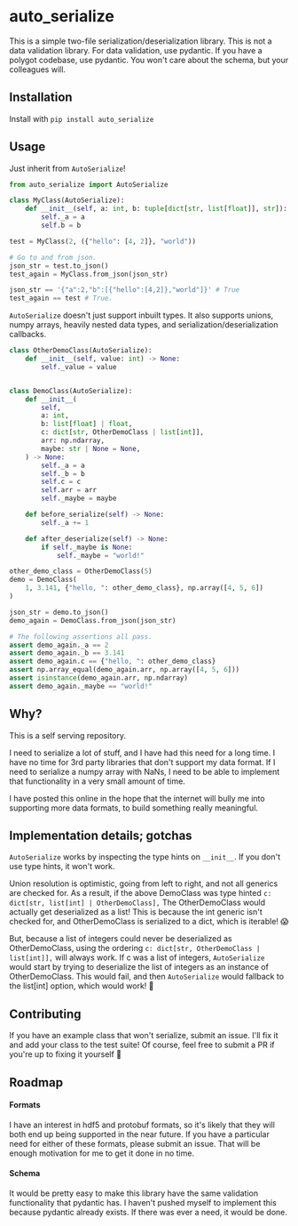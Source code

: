 # auto_serialize

This is a simple two-file serialization/deserialization library.
This is not a data validation library. For data validation, use pydantic.
If you have a polygot codebase, use pydantic.
You won't care about the schema, but your colleagues will.

## Installation

Install with `pip install auto_serialize`

## Usage

Just inherit from `AutoSerialize`!

```python
from auto_serialize import AutoSerialize

class MyClass(AutoSerialize):
    def __init__(self, a: int, b: tuple[dict[str, list[float]], str]):
        self._a = a
        self.b = b

test = MyClass(2, ({"hello": [4, 2]}, "world"))

# Go to and from json.
json_str = test.to_json()
test_again = MyClass.from_json(json_str)

json_str == '{"a":2,"b":[{"hello":[4,2]},"world"]}' # True
test_again == test # True.
```

`AutoSerialize` doesn't just support inbuilt types. It also supports unions,
numpy arrays, heavily nested data types, and serialization/deserialization
callbacks.

```python
class OtherDemoClass(AutoSerialize):
    def __init__(self, value: int) -> None:
        self._value = value


class DemoClass(AutoSerialize):
    def __init__(
        self,
        a: int,
        b: list[float] | float,
        c: dict[str, OtherDemoClass | list[int]],
        arr: np.ndarray,
        maybe: str | None = None,
    ) -> None:
        self._a = a
        self._b = b
        self.c = c
        self.arr = arr
        self._maybe = maybe

    def before_serialize(self) -> None:
        self._a += 1

    def after_deserialize(self) -> None:
        if self._maybe is None:
            self._maybe = "world!"

other_demo_class = OtherDemoClass(5)
demo = DemoClass(
    1, 3.141, {"hello, ": other_demo_class}, np.array([4, 5, 6])
)

json_str = demo.to_json()
demo_again = DemoClass.from_json(json_str)

# The following assertions all pass.
assert demo_again._a == 2
assert demo_again._b == 3.141
assert demo_again.c == {"hello, ": other_demo_class}
assert np.array_equal(demo_again.arr, np.array([4, 5, 6]))
assert isinstance(demo_again.arr, np.ndarray)
assert demo_again._maybe == "world!"
```

## Why?

This is a self serving repository.

I need to serialize a lot of stuff, and I have had this need for a long time.
I have no time for 3rd party libraries that don't support my data format.
If I need to serialize a numpy array with NaNs, I need to be able to implement
that functionality in a very small amount of time.

I have posted this online in the hope that the internet will bully me into
supporting more data formats, to build something really meaningful.

## Implementation details; gotchas

`AutoSerialize` works by inspecting the type hints on `__init__`. If you don't
use type hints, it won't work.

Union resolution is optimistic, going from left to right, and not all generics
are checked for. As a result, if the above DemoClass was type hinted
`c: dict[str, list[int] | OtherDemoClass],`
The OtherDemoClass would actually get deserialized as a list! This is because
the int generic isn't checked for, and OtherDemoClass is serialized to a dict,
which is iterable! :scream:

But, because a list of integers could never be deserialized as OtherDemoClass,
using the ordering
`c: dict[str, OtherDemoClass | list[int]],`
will always work. If c was a list of integers, `AutoSerialize` would start by
trying to deserialize the list of integers as an instance of OtherDemoClass.
This would fail, and then `AutoSerialize` would fallback to the list[int]
option, which would work! :tada:

## Contributing

If you have an example class that won't serialize, submit an issue. I'll fix it
and add your class to the test suite! Of course, feel free to submit a PR if
you're up to fixing it yourself :muscle:

## Roadmap

#### Formats

I have an interest in hdf5 and protobuf formats, so it's likely that they will
both end up being supported in the near future.
If you have a particular need for either of these formats, please submit an
issue. That will be enough motivation for me to get it done in no time.

#### Schema

It would be pretty easy to make this library have the same validation
functionality that pydantic has. I haven't pushed myself to implement this
because pydantic already exists. If there was ever a need, it would be done.
